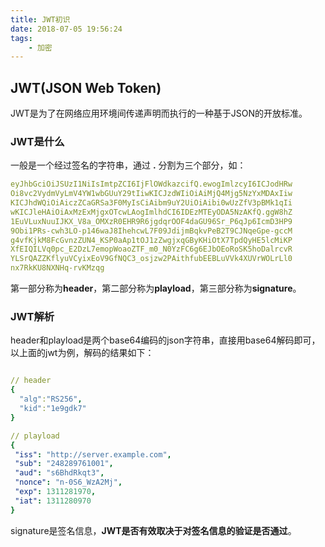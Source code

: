 ```yaml
---
title: JWT初识
date: 2018-07-05 19:56:24
tags: 
    - 加密
---
```

<meta name="referrer" content="no-referrer" />

## JWT(JSON Web Token)

JWT是为了在网络应用环境间传递声明而执行的一种基于JSON的开放标准。

### JWT是什么

一般是一个经过签名的字符串，通过 **.** 分割为三个部分，如：

```yaml
eyJhbGciOiJSUzI1NiIsImtpZCI6IjFlOWdkazcifQ.ewogImlzcyI6ICJodHRw
Oi8vc2VydmVyLmV4YW1wbGUuY29tIiwKICJzdWIiOiAiMjQ4Mjg5NzYxMDAxIiw
KICJhdWQiOiAiczZCaGRSa3F0MyIsCiAibm9uY2UiOiAibi0wUzZfV3pBMk1qIi
wKICJleHAiOiAxMzExMjgxOTcwLAogImlhdCI6IDEzMTEyODA5NzAKfQ.ggW8hZ
1EuVLuxNuuIJKX_V8a_OMXzR0EHR9R6jgdqrOOF4daGU96Sr_P6qJp6IcmD3HP9
9Obi1PRs-cwh3LO-p146waJ8IhehcwL7F09JdijmBqkvPeB2T9CJNqeGpe-gccM
g4vfKjkM8FcGvnzZUN4_KSP0aAp1tOJ1zZwgjxqGByKHiOtX7TpdQyHE5lcMiKP
XfEIQILVq0pc_E2DzL7emopWoaoZTF_m0_N0YzFC6g6EJbOEoRoSK5hoDalrcvR
YLSrQAZZKflyuVCyixEoV9GfNQC3_osjzw2PAithfubEEBLuVVk4XUVrWOLrLl0
nx7RkKU8NXNHq-rvKMzqg
```

第一部分称为**header**，第二部分称为**playload**，第三部分称为**signature**。

### JWT解析
header和playload是两个base64编码的json字符串，直接用base64解码即可，以上面的jwt为例，解码的结果如下：

```yaml

// header
{
  "alg":"RS256",
  "kid":"1e9gdk7"
}

// playload
{
 "iss": "http://server.example.com",
 "sub": "248289761001",
 "aud": "s6BhdRkqt3",
 "nonce": "n-0S6_WzA2Mj",
 "exp": 1311281970,
 "iat": 1311280970
}

```

signature是签名信息，**JWT是否有效取决于对签名信息的验证是否通过**。